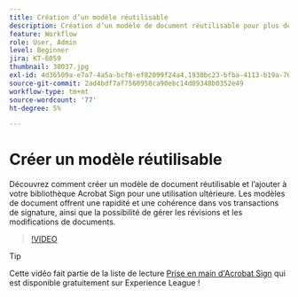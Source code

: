 ```yaml
---
title: Création d’un modèle réutilisable
description: Création d’un modèle de document réutilisable pour plus de rapidité et de cohérence
feature: Workflow
role: User, Admin
level: Beginner
jira: KT-6059
thumbnail: 38037.jpg
exl-id: 4d36509a-e7a7-4a5a-bcf8-ef82099f24a4,1930bc23-bfba-4113-b19a-76634667bda3
source-git-commit: 2ad4bdf7af7560958ca90ebc14d09348b0352e49
workflow-type: tm+mt
source-wordcount: '77'
ht-degree: 5%

---
```


# Créer un modèle réutilisable

Découvrez comment créer un modèle de document réutilisable et l’ajouter à votre bibliothèque Acrobat Sign pour une utilisation ultérieure. Les modèles de document offrent une rapidité et une cohérence dans vos transactions de signature, ainsi que la possibilité de gérer les révisions et les modifications de documents.

>[!VIDEO](https://video.tv.adobe.com/v/38037?quality=12&learn=on&hidetitle=true)

>[!TIP]
>
>Cette vidéo fait partie de la liste de lecture [Prise en main d&#39;Acrobat Sign](https://experienceleague.adobe.com/fr/playlists/acrobat-sign-get-started-business-users) qui est disponible gratuitement sur Experience League !
